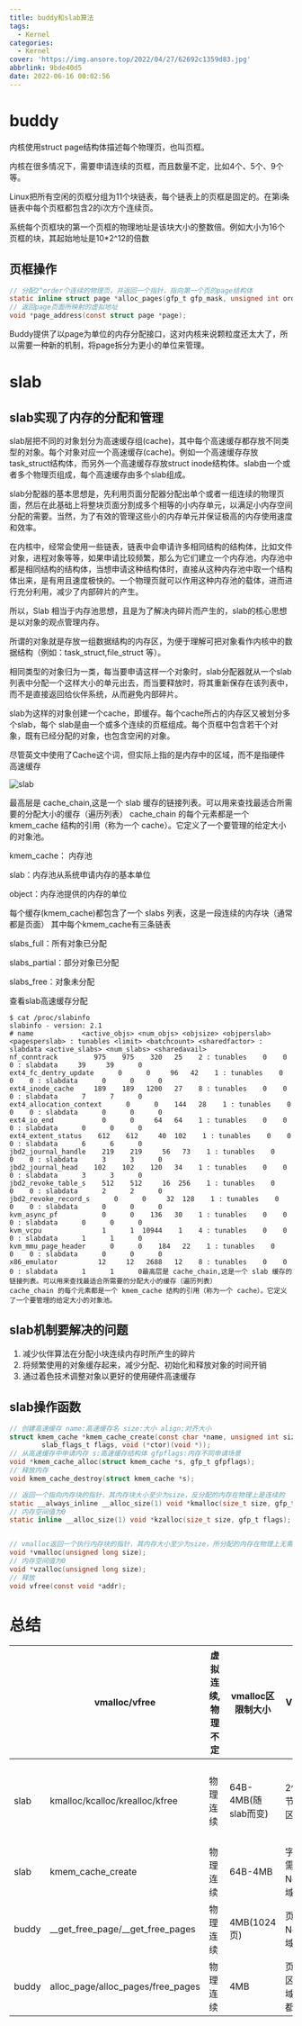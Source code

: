 ```yaml
---
title: buddy和slab算法
tags:
  - Kernel
categories:
  - Kernel
cover: 'https://img.ansore.top/2022/04/27/62692c1359d83.jpg'
abbrlink: 9bde40d5
date: 2022-06-16 00:02:56
---
```


# buddy 

内核使用struct page结构体描述每个物理页，也叫页框。

内核在很多情况下，需要申请连续的页框，而且数量不定，比如4个、5个、9个等。

Linux把所有空闲的页框分组为11个块链表，每个链表上的页框是固定的。在第i条链表中每个页框都包含2的i次方个连续页。

系统每个页框块的第一个页框的物理地址是该块大小的整数倍。例如大小为16个页框的块，其起始地址是10*2^12的倍数

## 页框操作

```c
// 分配2^order个连续的物理页，并返回一个指针，指向第一个页的page结构体
static inline struct page *alloc_pages(gfp_t gfp_mask, unsigned int order);
// 返回page页面所映射的虚拟地址
void *page_address(const struct page *page);
```

Buddy提供了以page为单位的内存分配接口，这对内核来说颗粒度还太大了，所以需要一种新的机制，将page拆分为更小的单位来管理。

# slab

## slab实现了内存的分配和管理

slab层把不同的对象划分为高速缓存组(cache)，其中每个高速缓存都存放不同类型的对象。每个对象对应一个高速缓存(cache)。例如一个高速缓存存放task_struct结构体，而另外一个高速缓存存放struct inode结构体。slab由一个或者多个物理页组成，每个高速缓存由多个slab组成。



slab分配器的基本思想是，先利用页面分配器分配出单个或者一组连续的物理页面，然后在此基础上将整块页面分割成多个相等的小内存单元，以满足小内存空间分配的需要。当然，为了有效的管理这些小的内存单元并保证极高的内存使用速度和效率。

在内核中，经常会使用一些链表，链表中会申请许多相同结构的结构体，比如文件对象，进程对象等等，如果申请比较频繁，那么为它们建立一个内存池，内存池中都是相同结构的结构体，当想申请这种结构体时，直接从这种内存池中取一个结构体出来，是有用且速度极快的。一个物理页就可以作用这种内存池的载体，进而进行充分利用，减少了内部碎片的产生。

所以，Slab 相当于内存池思想，且是为了解决内碎片而产生的，slab的核心思想是以对象的观点管理内存。

所谓的对象就是存放一组数据结构的内存区，为便于理解可把对象看作内核中的数据结构（例如：task_struct,file_struct 等）。

相同类型的对象归为一类，每当要申请这样一个对象时，slab分配器就从一个slab列表中分配一个这样大小的单元出去，而当要释放时，将其重新保存在该列表中，而不是直接返回给伙伴系统，从而避免内部碎片。

slab为这样的对象创建一个cache，即缓存。每个cache所占的内存区又被划分多个slab，每个 slab是由一个或多个连续的页框组成。每个页框中包含若干个对象，既有已经分配的对象，也包含空闲的对象。

尽管英文中使用了Cache这个词，但实际上指的是内存中的区域，而不是指硬件高速缓存

![slab](https://img.ansore.top/2022/06/06/03498bdf04627edc92657e10e76abbcf.png)

最高层是 cache_chain,这是一个 slab 缓存的链接列表。可以用来查找最适合所需要的分配大小的缓存（遍历列表）
cache_chain 的每个元素都是一个 kmem_cache 结构的引用（称为一个 cache）。它定义了一个要管理的给定大小的对象池。

kmem_cache： 内存池

slab：内存池从系统申请内存的基本单位

object：内存池提供的内存的单位

每个缓存(kmem_cache)都包含了一个 slabs 列表，这是一段连续的内存块（通常都是页面）
其中每个kmem_cache有三条链表

slabs_full：所有对象已分配

slabs_partial：部分对象已分配

slabs_free：对象未分配



查看slab高速缓存分配

```
$ cat /proc/slabinfo
slabinfo - version: 2.1
# name            <active_objs> <num_objs> <objsize> <objperslab> <pagesperslab> : tunables <limit> <batchcount> <sharedfactor> : slabdata <active_slabs> <num_slabs> <sharedavail>
nf_conntrack         975    975    320   25    2 : tunables    0    0    0 : slabdata     39     39      0
ext4_fc_dentry_update      0      0     96   42    1 : tunables    0    0    0 : slabdata      0      0      0
ext4_inode_cache     189    189   1200   27    8 : tunables    0    0    0 : slabdata      7      7      0
ext4_allocation_context      0      0    144   28    1 : tunables    0    0    0 : slabdata      0      0      0
ext4_io_end            0      0     64   64    1 : tunables    0    0    0 : slabdata      0      0      0
ext4_extent_status    612    612     40  102    1 : tunables    0    0    0 : slabdata      6      6      0
jbd2_journal_handle    219    219     56   73    1 : tunables    0    0    0 : slabdata      3      3      0
jbd2_journal_head    102    102    120   34    1 : tunables    0    0    0 : slabdata      3      3      0
jbd2_revoke_table_s    512    512     16  256    1 : tunables    0    0    0 : slabdata      2      2      0
jbd2_revoke_record_s      0      0     32  128    1 : tunables    0    0    0 : slabdata      0      0      0
kvm_async_pf           0      0    136   30    1 : tunables    0    0    0 : slabdata      0      0      0
kvm_vcpu               1      1  10944    1    4 : tunables    0    0    0 : slabdata      1      1      0
kvm_mmu_page_header      0      0    184   22    1 : tunables    0    0    0 : slabdata      0      0      0
x86_emulator          12     12   2688   12    8 : tunables    0    0    0 : slabdata      1      1      0最高层是 cache_chain,这是一个 slab 缓存的链接列表。可以用来查找最适合所需要的分配大小的缓存（遍历列表）
cache_chain 的每个元素都是一个 kmem_cache 结构的引用（称为一个 cache）。它定义了一个要管理的给定大小的对象池。
```

## slab机制要解决的问题

1. 减少伙伴算法在分配小块连续内存时所产生的碎片
2. 将频繁使用的对象缓存起来，减少分配、初始化和释放对象的时间开销
3. 通过着色技术调整对象以更好的使用硬件高速缓存

## slab操作函数

```c
// 创建高速缓存 name:高速缓存名 size:大小 align:对齐大小 
struct kmem_cache *kmem_cache_create(const char *name, unsigned int size, unsigned int align,
		slab_flags_t flags, void (*ctor)(void *));
// 从高速缓存中申请内存 s:高速缓存结构体 gfpflags:内存不同申请场景
void *kmem_cache_alloc(struct kmem_cache *s, gfp_t gfpflags);
// 释放内存
void kmem_cache_destroy(struct kmem_cache *s);

// 返回一个指向内存块的指针，其内存块大小至少为size，反分配的内存在物理上是连续的
static __always_inline __alloc_size(1) void *kmalloc(size_t size, gfp_t flags);
// 内存空间值为0
static inline __alloc_size(1) void *kzalloc(size_t size, gfp_t flags);


// vmalloc返回一个执行内存块的指针，其内存大小至少为size，所分配的内存在物理上无需连续
void *vmalloc(unsigned long size);
// 内存空间值为0
void *vzalloc(unsigned long size);
// 释放
void vfree(const void *addr);
```

# 总结

|       | vmalloc/vfree                            | 虚拟连续,物理不定 | vmalloc区限制大小   | 页VMALLOC区                  | 可能睡眠，不能从中断上下文中调用。VMALLOC区域vmalloc_start~vmalloc_end之间，vmalloc比kmalloc慢，适用于分配大内存 |
| ----- | ---------------------------------------- | ----------------- | ------------------- | ---------------------------- | ------------------------------------------------------------ |
| slab  | kmalloc/kcalloc/krealloc/kfree           | 物理连续          | 64B-4MB(随slab而变) | 2^order字节Normal区域        | 大小有限，不如vmalloc/malloc大。最大/最小值由KMALLOC_MIN_SIZE/KMALLOC_SHIFT_MAX，对应64B、4MB。从/proc/slabinfo中的kmalloc-xxx中分配，建立在kmem_cache_create基础之上 |
| slab  | kmem_cache_create                        | 物理连续          | 64B-4MB             | 字节大小，需对齐，Normal区域 | 便于固定大小数据的频繁分配和释放，分配时从缓存池中获取地址，释放时也不一定真正释放内存。通过slab进行管理 |
| buddy | \_\_get\_free\_page/\_\_get\_free\_pages | 物理连续          | 4MB(1024页)         | 页，Normal区域               | \_\_get\_free\_pages基于alloc\_pages，但是限定不能使用HIGHMEM |
| buddy | alloc_page/alloc_pages/free_pages        | 物理连续          | 4MB                 | 页,Normal区域/Vmalloc都可    | CONFIG\_FORCE\_MAX\_ZONEORDER定义了最大页面数2^11，一次能分配到的最大页面数为1024 |

